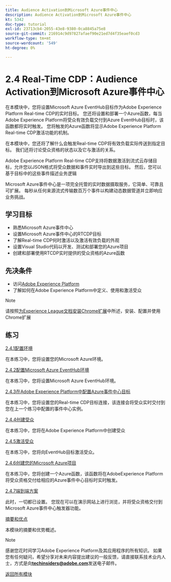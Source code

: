 ```yaml
---
title: Audience Activation到Microsoft Azure事件中心
description: Audience Activation到Microsoft Azure事件中心
kt: 5342
doc-type: tutorial
exl-id: 23713cb4-2055-43e8-9380-0ca8845a75e8
source-git-commit: 216914c9d97827afaef90e21ed7d4f35eaef0cd3
workflow-type: tm+mt
source-wordcount: '549'
ht-degree: 0%

---
```


# 2.4 Real-Time CDP：Audience Activation到Microsoft Azure事件中心

在本模块中，您将设置Microsoft Azure EventHub目标作为Adobe Experience Platform Real-time CDP的实时目标。 您还将设置和部署一个Azure函数，每当Adobe Experience Platform将受众有效负载交付到Azure EventHub目标时，该函数都将实时触发。 您将触发的Azure函数将显示Adobe Experience Platform Real-time CDP激活功能的机制。

在本模块中，您还将了解什么会触发Real-time CDP将有效负载实际传送到指定目标。 我们还将讨论受众资格的状态以及它与激活的关系。

Adobe Experience Platform Real-time CDP支持将数据激活到流式云存储目标，允许您以JSON格式将受众数据和事件实时导出到这些目标。 然后，您可以基于目标中的这些事件描述业务逻辑

Microsoft Azure事件中心是一项完全托管的实时数据摄取服务，它简单、可靠且可扩展。 每秒从任何来源流式传输数百万个事件以构建动态数据管道并立即响应业务挑战。

## 学习目标

- 熟悉Microsoft Azure事件中心
- 设置Microsoft Azure事件中心的RTCDP目标
- 了解Real-time CDP何时激活以及激活有效负载的外观
- 设置Visual Studio代码以开发、测试和部署您的Azure项目
- 创建和部署使用RTCDP实时提供的受众资格的Azure函数

## 先决条件

- 访问[Adobe Experience Platform](https://experience.adobe.com/platform)
- 了解如何在Adobe Experience Platform中定义、使用和激活受众

>[!NOTE]
>
>请按照[为Experience League文档安装Chrome扩展](../../gettingstarted/gettingstarted/ex1.md)中所述，安装、配置并使用Chrome扩展

## 练习

[2.4.1配置环境](./ex1.md)

在本练习中，您将设置您的Microsoft Azure环境。

[2.4.2配置Microsoft Azure EventHub环境](./ex2.md)

在本练习中，您将设置Microsoft Azure EventHub环境。

[2.4.3在Adobe Experience Platform中配置Azure事件中心目标](./ex3.md)

在本练习中，您将设置您的Real-time CDP目标连接，该连接会将受众实时交付到您在上一个练习中配置的事件中心实例。

[2.4.4创建受众](./ex4.md)

在本练习中，您将在Adobe Experience Platform中创建受众

[2.4.5激活受众](./ex5.md)

在本练习中，您将向EventHub目标激活受众。

[2.4.6创建您的Microsoft Azure项目](./ex6.md)

在本练习中，您将创建一个Azure函数，该函数将在AdobeExperience Platform将受众资格交付给相应的Azure事件中心目标时实时触发。

[2.4.7端到端方案](./ex7.md)

此时，一切都已设置。 您现在可以在演示网站上进行浏览，并将受众资格交付到Microsoft Azure事件中心触发器功能。

[摘要和优点](./summary.md)

本模块的摘要和优势概述。

>[!NOTE]
>
>感谢您花时间学习Adobe Experience Platform及其应用程序的所有知识。 如果您有任何疑问，希望分享对未来内容提出建议的一般反馈，请直接联系技术业内人士，方式是向&#x200B;**techinsiders@adobe.com**&#x200B;发送电子邮件。

[返回所有模块](../../../overview.md)
